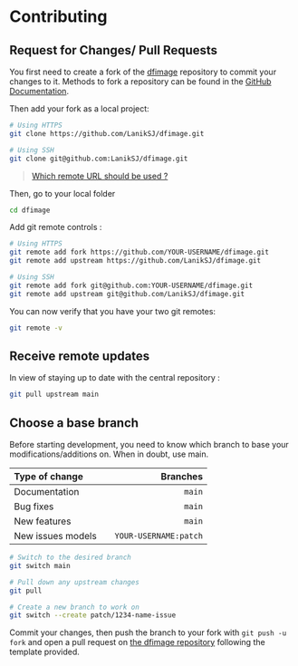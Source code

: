 # Contributing

## Request for Changes/ Pull Requests

You first need to create a fork of the [dfimage](https://github.com/Laniksj/dfimage/) repository to commit your changes to it. Methods to fork a repository can be found in the [GitHub Documentation](https://docs.github.com/en/get-started/quickstart/fork-a-repo).

Then add your fork as a local project:

```sh
# Using HTTPS
git clone https://github.com/LanikSJ/dfimage.git

# Using SSH
git clone git@github.com:LanikSJ/dfimage.git
```

> [Which remote URL should be used ?](https://docs.github.com/en/get-started/getting-started-with-git/about-remote-repositories)

Then, go to your local folder

```sh
cd dfimage
```

Add git remote controls :

```sh
# Using HTTPS
git remote add fork https://github.com/YOUR-USERNAME/dfimage.git
git remote add upstream https://github.com/LanikSJ/dfimage.git

# Using SSH
git remote add fork git@github.com:YOUR-USERNAME/dfimage.git
git remote add upstream git@github.com/LanikSJ/dfimage.git
```

You can now verify that you have your two git remotes:

```sh
git remote -v
```

## Receive remote updates

In view of staying up to date with the central repository :

```sh
git pull upstream main
```

## Choose a base branch

Before starting development, you need to know which branch to base your modifications/additions on. When in doubt, use main.

| Type of change                |           | Branches              |
| :------------------           |:---------:| ---------------------:|
| Documentation                 |           | `main`              |
| Bug fixes                     |           | `main`              |
| New features                  |           | `main`              |
| New issues models             |           | `YOUR-USERNAME:patch` |

```sh
# Switch to the desired branch
git switch main

# Pull down any upstream changes
git pull

# Create a new branch to work on
git switch --create patch/1234-name-issue
```

Commit your changes, then push the branch to your fork with `git push -u fork` and open a pull request on [the dfimage repository](https://github.com/LanikSJ/dfimage/) following the template provided.
